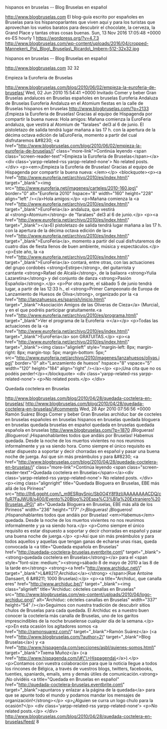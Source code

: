 hispanos en bruselas -- Blog Bruselas en español

http://www.blogbruselas.com El blog-guía escrito por españoles en
Bruselas para los hispanoparlantes que viven aquí y para los turistas
que aprovechan los vuelos baratos para descubrir el chocolate, la
cerveza, la Grand Place y tantas otras cosas buenas. Sun, 13 Nov 2016
17:05:48 +0000 es-ES hourly 1 https://wordpress.org/?v=4.7.3
http://www.blogbruselas.com/wp-content/uploads/2016/04/cropped-Manneken\_Pis\_Blog\_Bruselas\_Ricardo\_Imbern-512-32x32.jpg

hispanos en bruselas -- Blog Bruselas en español

http://www.blogbruselas.com 32 32

Empieza la Euroferia de Bruselas

http://www.blogbruselas.com/blog/2010/06/02/empieza-la-euroferia-de-bruselas/
Wed, 02 Jun 2010 15:54:41 +0000 Invitado Comer y beber Gran Bruselas
andaluces en Bruselas españoles en bruselas Euroferia Andaluza de
Bruselas Euroferia Andaluza en el Atomium fiestas en la calle de
Bruselas hispanos en bruselas http://www.blogbruselas.com/?p=2133
¡Empieza la Euroferia de Bruselas! Gracias al equipo de Hispagenda por
compartir la buena nueva: Hola amigos: Mañana comienza la EuroFeria
andaluza, que vestirá al Atomium de "faralaes" del3 al 6 de junio. El
pistoletazo de salida tendrá lugar mañana a las 17 h. con la apertura de
la décima octava edición de laEuroFeria, momento a partir del cual
disfrutaremos &\#8230; \<a
href=\"http://www.blogbruselas.com/blog/2010/06/02/empieza-la-euroferia-de-bruselas/\"
class=\"more-link\"\>Continúa leyendo \<span
class=\"screen-reader-text\"\>Empieza la Euroferia de
Bruselas\</span\>\</a\>\<div class=\'yarpp-related-rss
yarpp-related-none\'\> No related posts. \</div\> \<p\>\<em\>¡Empieza la
Euroferia de Bruselas! Gracias al equipo de Hispagenda por compartir la
buena nueva: \</em\>\</p\> \<blockquote\>\<p\>\<a
href=\"http://www.euroferia.net/archivo/2010/es/index.html\"
target=\"\_blank\"\>\<img
src=\"http://www.euroferia.net/imagenes/carteles/2010-160.jpg\"
border=\"0\" alt=\"Euroferia 2010\" hspace=\"8\" width=\"160\"
height=\"228\" align=\"left\" /\>\</a\>Hola amigos:\</p\> \<p\>Mañana
comienza la \<a
href=\"http://www.euroferia.net/archivo/2010/es/index.html\"
target=\"\_blank\"\>EuroFeria\</a\> andaluza, que vestirá
al \<strong\>Atomium\</strong\> de "faralaes" del3 al 6 de junio.\</p\>
\<p\>\<a href=\"http://www.euroferia.net/archivo/2010/es/index.html\"
target=\"\_blank\"\>\</a\>El pistoletazo de salida tendrá lugar mañana a
las 17 h. con la apertura de la décima octava edición de la\<a
href=\"http://www.euroferia.net/archivo/2010/es/index.html\"
target=\"\_blank\"\>EuroFeria\</a\>, momento a partir del cual
disfrutaremos de cuatro días de fiesta llenos de buen ambiente, música y
espectáculos.\</p\> \<p\>Este año, la \<a
href=\"http://www.euroferia.net/archivo/2010/es/index.html\"
target=\"\_blank\"\>EuroFeria\</a\> contará, entre otras, con las
actuaciones del grupo cordobés \<strong\>Estirpe\</strong\>, del
guitarrista y cantante \<strong\>Rafael de Alcalá\</strong\>, de la
bailaora \<strong\>Yulia Lazaretina\</strong\> y del conjunto de
danza \<strong\>Pasión Española\</strong\>.\</p\> \<p\>Por otra parte,
el sábado 5 de junio tendrá lugar, a partir de las 12:33 h.,
el \<strong\>Primer Campeonato de Europa de Lanzamiento de Huesos de
Oliva\</strong\>, organizado por la \<a
href=\"http://lanzahuesos.es/spanish/inicio.html\"
target=\"\_blank\"\>Asociación Amigos de las Oliveras de Cieza\</a\>
(Murcia), y en el que podréis participar gratuitamente.\<a
href=\"http://www.euroferia.net/archivo/2010/es/programa.html\"
target=\"\_blank\"\>Ver el programa de la Euroferia →\</a\>\</p\>
\<p\>Todas las actuaciones de la \<a
href=\"http://www.euroferia.net/archivo/2010/es/index.html\"
target=\"\_blank\"\>EuroFeria\</a\> son GRATUITAS.\</p\> \<p\>\<a
href=\"http://www.euroferia.net/archivo/2010/es/index.html\"
target=\"\_blank\"\>\<img class=\"alignleft\" style=\"margin-left: 8px;
margin-right: 8px; margin-top: 5px; margin-bottom: 5px;\"
src=\"http://www.euroferia.net/archivo/2010/imagenes/lanzahuesos/olivas.jpg\"
border=\"0\" alt=\"Lanzamiento de huesos\" hspace=\"8\" vspace=\"5\"
width=\"120\" height=\"184\" align=\"right\" /\>\</a\>\</p\> \<p\>¡Una
cita que no os podéis perder!\</p\>\</blockquote\> \<div
class=\'yarpp-related-rss yarpp-related-none\'\> \<p\>No related
posts.\</p\> \</div\>

Quedada coctelera en Bruselas

http://www.blogbruselas.com/blog/2010/04/28/quedada-coctelera-en-bruselas/
http://www.blogbruselas.com/blog/2010/04/28/quedada-coctelera-en-bruselas/\#comments
Wed, 28 Apr 2010 07:56:56 +0000 Ramón Suárez Blogs Comer y beber Gran
Bruselas archiduc bar de cocteles en bruselas españoles en bruselas
hispanos en bruselas quedada bloguera en bruselas quedada bruselas en
español quedada en bruselas quedada española en bruselas
http://www.blogbruselas.com/?p=1870 ¡Blogueras! ¡Blogueros!
¡Hispanohablantes todos que andáis por Bruselas! Habemus quedada. Desde
la noche de los muertos vivientes no nos reunimos informalmente y ya va
siendo hora. Como siempre el único requisito es estar dispuesto a
soportar y decir chorradas en español y pasar una buena noche de juerga.
Así que sin más preámbulos y para &\#8230; \<a
href=\"http://www.blogbruselas.com/blog/2010/04/28/quedada-coctelera-en-bruselas/\"
class=\"more-link\"\>Continúa leyendo \<span
class=\"screen-reader-text\"\>Quedada coctelera en
Bruselas\</span\>\</a\>\<div class=\'yarpp-related-rss
yarpp-related-none\'\> No related posts. \</div\> \<p\>\<img
class=\"alignright\" title=\"Quedada Bloguera en Bruselas, EBE más allá
de los Pirineos\"
src=\"http://lh6.ggpht.com/\_m9ESRqvSnjc/Sb0O4Y8f9zI/AAAAAAAACDQ/cfuR7FaJWU8/s400/Evento%20Blog%20Espa%C3%B1a%20Extranjero%20Bruselas.JPG\"
alt=\"Quedada Bloguera en Bruselas, EBE más allá de los Pirineos\"
width=\"236\" height=\"177\" /\>¡Blogueras! ¡Blogueros!
¡Hispanohablantes todos que andáis por Bruselas! \<em\>Habemus\</em\>
quedada. Desde la noche de los muertos vivientes no nos reunimos
informalmente y ya va siendo hora.\</p\> \<p\>Como siempre el único
requisito es estar dispuesto a soportar y decir chorradas en español y
pasar una buena noche de juerga.\</p\> \<p\>Así que sin más preámbulos y
para todos aquellos y aquellas que tengan ganas de echarse unas risas,
queda convocada la \<a title=\"Quedada española en Bruselas\"
href=\"http://quedada-coctelera-bruselas.eventbrite.com\"
target=\"\_blank\"\>\<strong\>quedada coctelera en
Bruselas\</strong\>\</a\> para el \<span style=\"font-size:
medium;\"\>\<strong\>sábado 8 de mayo de 2010 a las 8 de la tarde
en\</strong\> \<strong\>\<a href=\"http://www.archiduc.net/\"
target=\"\_blank\"\>L&\#8217;Archiduc\</a\>\</strong\> \</span\>(Rue
Antoine Dansaert, 6 &\#8211; 1000 Bruselas):\</p\> \<p\>\<a
title=\"Archiduc, que canalla eres\" href=\"http://www.archiduc.be/\"
target=\"\_blank\"\>\<img class=\"alignleft\" title=\"Archiduc: cécteles
canallas en Bruselas\"
src=\"http://www.blogbruselas.com/wp-content/uploads/2010/04/logo-archiduc.png\"
alt=\"Archiduc: cécteles canallas en Bruselas\" width=\"337\"
height=\"54\" /\>\</a\>Seguimos con nuestra tradición de descubrir
sitios chulos de Bruselas para cada quedada. El Archiduc es a nuestro
buen conocer la coctelería más canalla de Bruselas, uno de los garitos
imprescindibles de la noche bruselense cualquier día de la semana.\</p\>
\<p\>En esta ocasión los agitadores somos \<a
href=\"http://ramonsuarez.com/\" target=\"\_blank\"\>Ramón Suárez\</a\>
(\<a href=\"http://www.blogbruselas.com/?author=2\"
target=\"\_blank\"\>Blog Bruselas\</a\>) y \<a
href=\"http://www.hispagenda.com/secciones/asbl/quienes-somos.html\"
target=\"\_blank\"\>Txema Muñoz\</a\> (\<a
href=\"http://www.hispagenda.com/\#\"\>Hispagenda\</a\>).\</p\>
\<p\>Contamos con vuestra colaboración para que la noticia llegue a
todos los rincones de Bélgica, a través de vuestros blogs, twitters,
facebooks, tuenties, spaniards, emails, sms y demás útiles de
comunicación.\<strong\> ¡No olvidéis \<a title=\"Quedada en Bruselas en
español\" href=\"http://quedada-coctelera-bruselas.eventbrite.com\"
target=\"\_blank\"\>apuntaros y enlazar a la página de la quedada\</a\>
para que se apunte todo el mundo y podamos mandar los mensajes de
organización!\</strong\>\</p\> \<p\>¿Alguien se curra un logo chulo para
la ocasión?\</p\> \<div class=\'yarpp-related-rss yarpp-related-none\'\>
\<p\>No related posts.\</p\> \</div\>
http://www.blogbruselas.com/blog/2010/04/28/quedada-coctelera-en-bruselas/feed/
8
